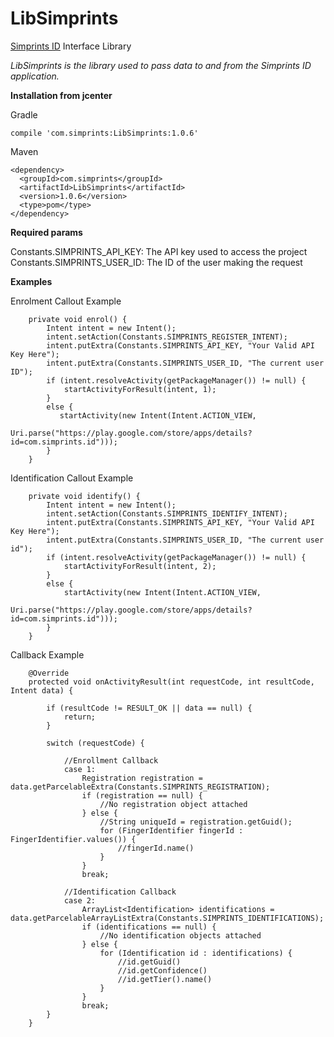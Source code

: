 # LibSimprints
[Simprints ID](https://play.google.com/store/apps/details?id=com.simprints.id) Interface Library

*LibSimprints is the library used to pass data to and from the Simprints ID application.*

**Installation from jcenter** 

Gradle
```
compile 'com.simprints:LibSimprints:1.0.6'
```

Maven
```
<dependency>
  <groupId>com.simprints</groupId>
  <artifactId>LibSimprints</artifactId>
  <version>1.0.6</version>
  <type>pom</type>
</dependency>
```

**Required params**

Constants.SIMPRINTS_API_KEY: The API key used to access the project
Constants.SIMPRINTS_USER_ID: The ID of the user making the request 

**Examples**

Enrolment Callout Example
```
    private void enrol() {
        Intent intent = new Intent();
        intent.setAction(Constants.SIMPRINTS_REGISTER_INTENT);
        intent.putExtra(Constants.SIMPRINTS_API_KEY, "Your Valid API Key Here");
        intent.putExtra(Constants.SIMPRINTS_USER_ID, "The current user ID");
        if (intent.resolveActivity(getPackageManager()) != null) {
            startActivityForResult(intent, 1);
        }
        else {
           startActivity(new Intent(Intent.ACTION_VIEW, 
                    Uri.parse("https://play.google.com/store/apps/details?id=com.simprints.id")));
        }
    }
```
Identification Callout Example
```
    private void identify() {
        Intent intent = new Intent();
        intent.setAction(Constants.SIMPRINTS_IDENTIFY_INTENT);
        intent.putExtra(Constants.SIMPRINTS_API_KEY, "Your Valid API Key Here");
        intent.putExtra(Constants.SIMPRINTS_USER_ID, "The current user id");
        if (intent.resolveActivity(getPackageManager()) != null) {
            startActivityForResult(intent, 2);
        }
        else {
            startActivity(new Intent(Intent.ACTION_VIEW, 
                    Uri.parse("https://play.google.com/store/apps/details?id=com.simprints.id")));
        }
    }
```

Callback Example
```
    @Override
    protected void onActivityResult(int requestCode, int resultCode, Intent data) {

        if (resultCode != RESULT_OK || data == null) {
            return;
        }

        switch (requestCode) {

            //Enrollment Callback
            case 1:
                Registration registration = data.getParcelableExtra(Constants.SIMPRINTS_REGISTRATION);
                if (registration == null) {
                    //No registration object attached
                } else {
                    //String uniqueId = registration.getGuid();
                    for (FingerIdentifier fingerId : FingerIdentifier.values()) {
                        //fingerId.name()
                    }
                }
                break;

            //Identification Callback
            case 2:
                ArrayList<Identification> identifications = data.getParcelableArrayListExtra(Constants.SIMPRINTS_IDENTIFICATIONS);
                if (identifications == null) {
                    //No identification objects attached
                } else {
                    for (Identification id : identifications) {
                        //id.getGuid()
                        //id.getConfidence()
                        //id.getTier().name()
                    }
                }
                break;
        }
    }
```
